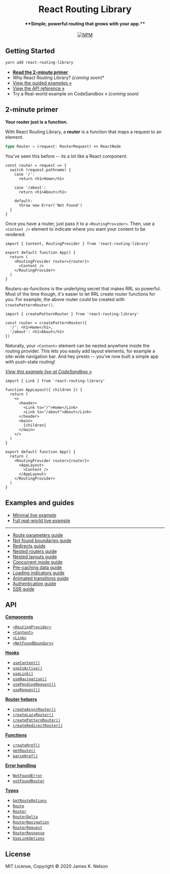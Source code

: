 <h1 align="center">
  React Routing Library
</h1>

<h4 align="center">
  **Simple, powerful routing that grows with your app.**
</h4>

<p align="center">
  <a href="https://www.npmjs.com/package/react-routing-library"><img alt="NPM" src="https://img.shields.io/npm/v/react-routing-library.svg"></a>
</p>


## Getting Started

```bash
yarn add react-routing-library
```

- [**Read the 2-minute primer**](#2-minute-primer)
- Why React Routing Library? *(coming soon*)*
- [View the guided examples &raquo;](./examples)
- [View the API reference &raquo;](./docs/api.md)
- Try a Real-world example on CodeSandbox &raquo; *(coming soon)*


## 2-minute primer

**Your router just is a function.**

With React Routing Library, a **router** is a function that maps a request to an element.

```ts
type Router = (request: RouterRequest) => ReactNode
```

You've seen this before -- its a lot like a React component.

```tsx
const router = request => {
  switch (request.pathname) {
    case '/':
      return <h1>Home</h1>

    case '/about':
      return <h1>About</h1>

    default:
      throw new Error('Not Found')
  }
}
```

Once you have a router, just pass it to a `<RoutingProvider>`. Then, use a `<Content />` element to indicate where you want your content to be rendered.

```tsx
import { Content, RoutingProvider } from 'react-routing-library'

export default function App() {
  return (
    <RoutingProvider router={router}>
      <Content />
    </RoutingProvider>
  )
}
```

Routers-as-functions is the underlying secret that makes RRL so powerful. Most of the time though, it's easier to let RRL create router functions for you. For example, the above router could be created with `createPatternRouter()`.

```tsx
import { createPatternRouter } from 'react-routing-library'

const router = createPatternRouter({
  '/': <h1>Home</h1>,
  '/about': <h1>About</h1>
})
```

Naturally, your `<Content>` element can be nested anywhere inside the routing provider. This lets you easily add layout elements, for example a site-wide navigation bar. And hey presto -- you've now built a simple app with push-state routing!

[*View this example live at CodeSandbox &raquo;*]()

```tsx
import { Link } from 'react-routing-library'

function AppLayout({ children }) {
  return (
    <>
      <header>
        <Link to="/">Home</Link>
        <Link to="/about">About</Link>
      </header>
      <main>
        {children}
      </main>
    </>
  )
}

export default function App() {
  return (
    <RoutingProvider router={router}>
      <AppLayout>
        <Content />
      </AppLayout>
    </RoutingProvider>
  )
}
```


## Examples and guides

- [Minimal live example]()
- [Full real-world live example]()

--- 

- [Route parameters guide]()
- [Not found boundaries guide](./examples/not-found-boundary)
- [Redirects guide]()
- [Nested routers guide]()
- [Nested layouts guide]()
- [Concurrent mode guide]()
- [Pre-caching data guide]()
- [Loading indicators guide]()
- [Animated transitions guide]()
- [Authentication guide]()
- [SSR guide]()


## API

[**Components**](/docs/api.md#components)

- [`<RoutingProvider>`](/docs/api.md#routingprovider)
- [`<Content>`](/docs/api.md#content)
- [`<Link>`](/docs/api.md#link)
- [`<NotFoundBoundary>`](/docs/api.md#notfoundboundary)

[**Hooks**](/docs/api.md#hooks)

- [`useContent()`](/docs/api.md#usecontent)
- [`useIsActive()`](/docs/api.md#useisactive)
- [`useLink()`](/docs/api.md#uselink)
- [`useNavigation()`](/docs/api.md#usenavigation)
- [`usePendingRequest()`](/docs/api.md#usependingrequest)
- [`useRequest()`](/docs/api.md#userequest)

[**Router helpers**](/docs/api.md#router-helpers)

- [`createAsyncRouter()`](/docs/api.md#createasyncrouter)
- [`createLazyRouter()`](/docs/api.md#createlazyrouter)
- [`createPatternRouter()`](/docs/api.md#createpatternrouter)
- [`createRedirectRouter()`](/docs/api.md#createredirectrouter)

[**Functions**](/docs/api.md#functions)

- [`createHref()`](/docs/api.md#createhref)
- [`getRoute()`](/docs/api.md#getroute)
- [`parseHref()`](/docs/api.md#parsehref)

[**Error handling**](/docs/api.md#error-handling)

- [`NotFoundError`](/docs/api.md#notfounderror)
- [`notFoundRouter`](/docs/api.md#notfoundrouter)

[**Types**](/docs/api.md#types)

- [`GetRouteOptions`](/docs/api.md#getrouteoptions)
- [`Route`](/docs/api.md#route)
- [`Router`](/docs/api.md#router)
- [`RouterDelta`](/docs/api.md#routerdelta)
- [`RouterNavigation`](/docs/api.md#routernavigation)
- [`RouterRequest`](/docs/api.md#routerrequest)
- [`RouterResponse`](/docs/api.md#routerresponse)
- [`UseLinkOptions`](/docs/api.md#uselinkoptions)


## License

MIT License, Copyright &copy; 2020 James K. Nelson

